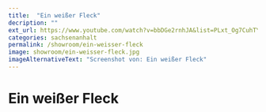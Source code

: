 ```yaml
---
title:  "Ein weißer Fleck"
decription: ""
ext_url: https://www.youtube.com/watch?v=bbDGe2rnhJA&list=PLxt_Og7CuhTYAPvq2aYLgvHPvZojaJh45&index=3
categories: sachsenanhalt
permalink: /showroom/ein-weisser-fleck
image: showroom/ein-weisser-fleck.jpg
imageAlternativeText: "Screenshot von: Ein weißer Fleck"
---
```


# Ein weißer Fleck
